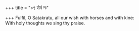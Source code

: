 +++
title = "०९ सेमं नः"

+++
Fulfil, O Satakratu, all our wish with horses and with kine:  
     With holy thoughts we sing thy praise.